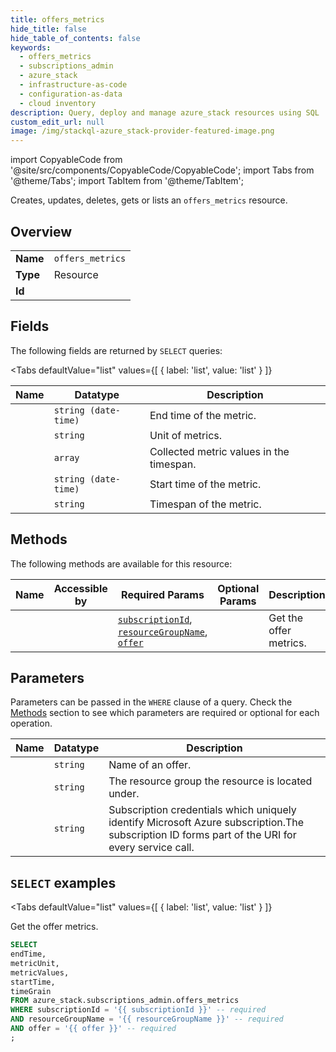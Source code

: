 ```yaml
--- 
title: offers_metrics
hide_title: false
hide_table_of_contents: false
keywords:
  - offers_metrics
  - subscriptions_admin
  - azure_stack
  - infrastructure-as-code
  - configuration-as-data
  - cloud inventory
description: Query, deploy and manage azure_stack resources using SQL
custom_edit_url: null
image: /img/stackql-azure_stack-provider-featured-image.png
---
```


import CopyableCode from '@site/src/components/CopyableCode/CopyableCode';
import Tabs from '@theme/Tabs';
import TabItem from '@theme/TabItem';

Creates, updates, deletes, gets or lists an <code>offers_metrics</code> resource.

## Overview
<table><tbody>
<tr><td><b>Name</b></td><td><code>offers_metrics</code></td></tr>
<tr><td><b>Type</b></td><td>Resource</td></tr>
<tr><td><b>Id</b></td><td><CopyableCode code="azure_stack.subscriptions_admin.offers_metrics" /></td></tr>
</tbody></table>

## Fields

The following fields are returned by `SELECT` queries:

<Tabs
    defaultValue="list"
    values={[
        { label: 'list', value: 'list' }
    ]}
>
<TabItem value="list">

<table>
<thead>
    <tr>
    <th>Name</th>
    <th>Datatype</th>
    <th>Description</th>
    </tr>
</thead>
<tbody>
<tr>
    <td><CopyableCode code="endTime" /></td>
    <td><code>string (date-time)</code></td>
    <td>End time of the metric.</td>
</tr>
<tr>
    <td><CopyableCode code="metricUnit" /></td>
    <td><code>string</code></td>
    <td>Unit of metrics.</td>
</tr>
<tr>
    <td><CopyableCode code="metricValues" /></td>
    <td><code>array</code></td>
    <td>Collected metric values in the timespan.</td>
</tr>
<tr>
    <td><CopyableCode code="startTime" /></td>
    <td><code>string (date-time)</code></td>
    <td>Start time of the metric.</td>
</tr>
<tr>
    <td><CopyableCode code="timeGrain" /></td>
    <td><code>string</code></td>
    <td>Timespan of the metric.</td>
</tr>
</tbody>
</table>
</TabItem>
</Tabs>

## Methods

The following methods are available for this resource:

<table>
<thead>
    <tr>
    <th>Name</th>
    <th>Accessible by</th>
    <th>Required Params</th>
    <th>Optional Params</th>
    <th>Description</th>
    </tr>
</thead>
<tbody>
<tr>
    <td><a href="#list"><CopyableCode code="list" /></a></td>
    <td><CopyableCode code="select" /></td>
    <td><a href="#parameter-subscriptionId"><code>subscriptionId</code></a>, <a href="#parameter-resourceGroupName"><code>resourceGroupName</code></a>, <a href="#parameter-offer"><code>offer</code></a></td>
    <td></td>
    <td>Get the offer metrics.</td>
</tr>
</tbody>
</table>

## Parameters

Parameters can be passed in the `WHERE` clause of a query. Check the [Methods](#methods) section to see which parameters are required or optional for each operation.

<table>
<thead>
    <tr>
    <th>Name</th>
    <th>Datatype</th>
    <th>Description</th>
    </tr>
</thead>
<tbody>
<tr id="parameter-offer">
    <td><CopyableCode code="offer" /></td>
    <td><code>string</code></td>
    <td>Name of an offer.</td>
</tr>
<tr id="parameter-resourceGroupName">
    <td><CopyableCode code="resourceGroupName" /></td>
    <td><code>string</code></td>
    <td>The resource group the resource is located under.</td>
</tr>
<tr id="parameter-subscriptionId">
    <td><CopyableCode code="subscriptionId" /></td>
    <td><code>string</code></td>
    <td>Subscription credentials which uniquely identify Microsoft Azure subscription.The subscription ID forms part of the URI for every service call.</td>
</tr>
</tbody>
</table>

## `SELECT` examples

<Tabs
    defaultValue="list"
    values={[
        { label: 'list', value: 'list' }
    ]}
>
<TabItem value="list">

Get the offer metrics.

```sql
SELECT
endTime,
metricUnit,
metricValues,
startTime,
timeGrain
FROM azure_stack.subscriptions_admin.offers_metrics
WHERE subscriptionId = '{{ subscriptionId }}' -- required
AND resourceGroupName = '{{ resourceGroupName }}' -- required
AND offer = '{{ offer }}' -- required
;
```
</TabItem>
</Tabs>
